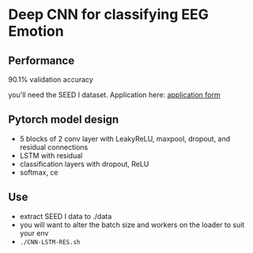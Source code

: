 # Deep CNN for classifying EEG Emotion

## Performance
90.1% validation accuracy


you'll need the SEED I dataset. Application here: [ application form](https://bcmi.sjtu.edu.cn/ApplicationForm/apply_form/)

## Pytorch model design
+ 5 blocks of 2 conv layer with LeakyReLU, maxpool, dropout, and residual connections
+ LSTM with residual
+ classification layers with dropout, ReLU
+ softmax, ce

## Use
+ extract SEED I data to ./data
+ you will want to alter the batch size and workers on the loader to suit your env
+ ```./CNN-LSTM-RES.sh```
